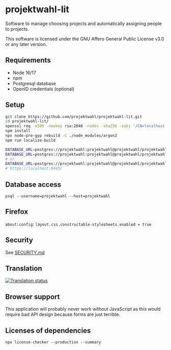 <!--
/*
projektwahl-lit is a software to manage choosing projects and automatically assigning people to projects.
Copyright (C) 2021 Moritz Hedtke

This program is free software: you can redistribute it and/or modify
it under the terms of the GNU Affero General Public License as published
by the Free Software Foundation, either version 3 of the License, or
(at your option) any later version.

This program is distributed in the hope that it will be useful,
but WITHOUT ANY WARRANTY; without even the implied warranty of
MERCHANTABILITY or FITNESS FOR A PARTICULAR PURPOSE. See the
GNU Affero General Public License for more details.

You should have received a copy of the GNU Affero General Public License
along with this program. If not, see https://www.gnu.org/licenses/.
*/
/*!
https://github.com/projektwahl/projektwahl-lit
SPDX-License-Identifier: AGPL-3.0-or-later
SPDX-FileCopyrightText: 2021 Moritz Hedtke <Moritz.Hedtke@t-online.de>
*/
-->

# projektwahl-lit

Software to manage choosing projects and automatically assigning people to projects.

This software is licensed under the GNU Affero General Public License v3.0 or any later version.

## Requirements

- Node 16/17
- npm
- Postgresql database
- OpenID credentials (optional)

## Setup

```bash
git clone https://github.com/projektwahl/projektwahl-lit.git
cd projektwahl-lit/
openssl req -x509 -newkey rsa:2048 -nodes -sha256 -subj '/CN=localhost' -keyout localhost-privkey.pem -out localhost-cert.pem # or use actual certificates
npm install
npx node-pre-gyp rebuild -C ./node_modules/argon2
npm run localize-build

DATABASE_URL=postgres://projektwahl:projektwahl@projektwahl/projektwahl npm run setup
DATABASE_URL=postgres://projektwahl:projektwahl@projektwahl/projektwahl OPENID_URL=openid_url CLIENT_ID=client_id CLIENT_SECRET=secret npm run server
# or
DATABASE_URL=postgres://projektwahl:projektwahl@projektwahl/projektwahl npm run server
# https://localhost:8443/
```

## Database access

```
psql --username=projektwahl --host=projektwahl
```

## Firefox

`about:config`: `layout.css.constructable-stylesheets.enabled = true`

## Security

See [SECURITY.md](SECURITY.md)

## Translation

<a href="https://weblate.selfmade4u.de/engage/projektwahl/">
<img src="https://weblate.selfmade4u.de/widgets/projektwahl/-/open-graph.png" alt="Translation status" />
</a>

## Browser support

This application will probably never work without JavaScript as this would require bad API design because forms are just terrible.

## Licenses of dependencies

```
npx license-checker --production --summary
```